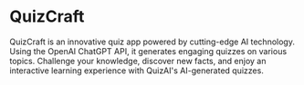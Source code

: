 # QuizCraft

QuizCraft is an innovative quiz app powered by cutting-edge AI technology. Using the OpenAI ChatGPT API, it generates engaging quizzes on various topics. Challenge your knowledge, discover new facts, and enjoy an interactive learning experience with QuizAI's AI-generated quizzes.
